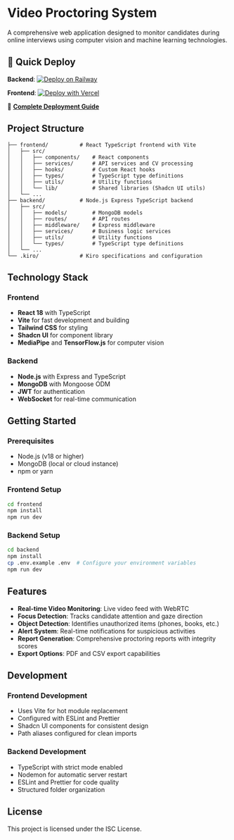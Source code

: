 # Video Proctoring System

A comprehensive web application designed to monitor candidates during online interviews using computer vision and machine learning technologies.

## 🚀 Quick Deploy

**Backend**: [![Deploy on Railway](https://railway.app/button.svg)](https://railway.app/new)

**Frontend**: [![Deploy with Vercel](https://vercel.com/button)](https://vercel.com/new)

📖 **[Complete Deployment Guide](./DEPLOYMENT.md)**

## Project Structure

```
├── frontend/          # React TypeScript frontend with Vite
│   ├── src/
│   │   ├── components/    # React components
│   │   ├── services/      # API services and CV processing
│   │   ├── hooks/         # Custom React hooks
│   │   ├── types/         # TypeScript type definitions
│   │   ├── utils/         # Utility functions
│   │   └── lib/           # Shared libraries (Shadcn UI utils)
│   └── ...
├── backend/           # Node.js Express TypeScript backend
│   ├── src/
│   │   ├── models/        # MongoDB models
│   │   ├── routes/        # API routes
│   │   ├── middleware/    # Express middleware
│   │   ├── services/      # Business logic services
│   │   ├── utils/         # Utility functions
│   │   └── types/         # TypeScript type definitions
│   └── ...
└── .kiro/             # Kiro specifications and configuration
```

## Technology Stack

### Frontend
- **React 18** with TypeScript
- **Vite** for fast development and building
- **Tailwind CSS** for styling
- **Shadcn UI** for component library
- **MediaPipe** and **TensorFlow.js** for computer vision

### Backend
- **Node.js** with Express and TypeScript
- **MongoDB** with Mongoose ODM
- **JWT** for authentication
- **WebSocket** for real-time communication

## Getting Started

### Prerequisites
- Node.js (v18 or higher)
- MongoDB (local or cloud instance)
- npm or yarn

### Frontend Setup
```bash
cd frontend
npm install
npm run dev
```

### Backend Setup
```bash
cd backend
npm install
cp .env.example .env  # Configure your environment variables
npm run dev
```

## Features

- **Real-time Video Monitoring**: Live video feed with WebRTC
- **Focus Detection**: Tracks candidate attention and gaze direction
- **Object Detection**: Identifies unauthorized items (phones, books, etc.)
- **Alert System**: Real-time notifications for suspicious activities
- **Report Generation**: Comprehensive proctoring reports with integrity scores
- **Export Options**: PDF and CSV export capabilities

## Development

### Frontend Development
- Uses Vite for hot module replacement
- Configured with ESLint and Prettier
- Shadcn UI components for consistent design
- Path aliases configured for clean imports

### Backend Development
- TypeScript with strict mode enabled
- Nodemon for automatic server restart
- ESLint and Prettier for code quality
- Structured folder organization

## License

This project is licensed under the ISC License.